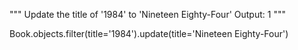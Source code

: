 """
Update the title of '1984' to 'Nineteen Eighty-Four'
Output: 1
"""

Book.objects.filter(title='1984').update(title='Nineteen Eighty-Four')
